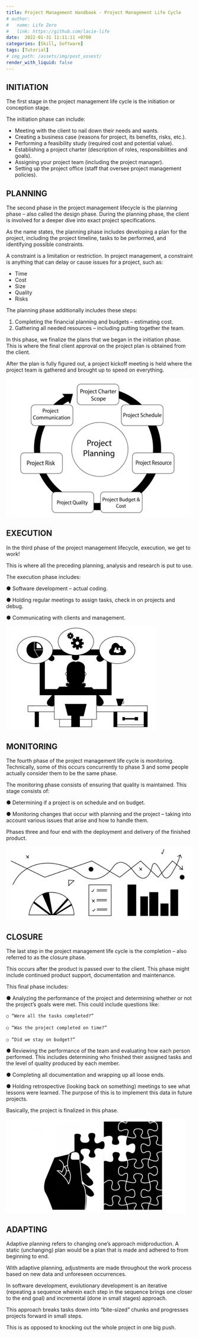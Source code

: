 ```yaml
---
title: Project Management Handbook - Project Management Life Cycle
# author:
#   name: Life Zero
#   link: https://github.com/lacie-life
date:  2022-01-31 11:11:11 +0700
categories: [Skill, Software]
tags: [Tutorial]
# img_path: /assets/img/post_assest/
render_with_liquid: false
---
```


## INITIATION

The first stage in the project management life cycle is the initiation or conception stage.

The initiation phase can include:

- Meeting with the client to nail down their needs and wants.
- Creating a business case (reasons for project, its benefits, risks, etc.).
- Performing a feasibility study (required cost and potential value).
- Establishing a project charter (description of roles, responsibilities and goals).
- Assigning your project team (including the project manager).
- Setting up the project office (staff that oversee project management policies).

## PLANNING

The second phase in the project management lifecycle is the planning phase – also called the design phase. During the planning phase, the client is involved for a deeper dive into exact project specifications.

As the name states, the planning phase includes developing a plan for the project, including the project timeline, tasks to be performed, and identifying possible constraints.

A constraint is a limitation or restriction. In project management, a constraint is anything that can delay or cause issues for a project, such as:

- Time
- Cost
- Size
- Quality
- Risks

The planning phase additionally includes these steps:

1. Completing the financial planning and budgets – estimating cost.
2. Gathering all needed resources – including putting together the team.

In this phase, we finalize the plans that we began in the initiation phase. This is where the final client approval on the project plan is obtained from the client.

After the plan is fully figured out, a project kickoff meeting is held where the project team is gathered and brought up to speed on everything.

![Fig.1](https://github.com/lacie-life/lacie-life.github.io/blob/main/assets/img/post_assest/PM-17.png?raw=true)

## EXECUTION

In the third phase of the project management lifecycle, execution, we get to work!

This is where all the preceding planning, analysis and research is put to use.

The execution phase includes:

● Software development – actual coding.

● Holding regular meetings to assign tasks, check in on projects and debug.

● Communicating with clients and management.

![Fig.2](https://github.com/lacie-life/lacie-life.github.io/blob/main/assets/img/post_assest/PM-18.png?raw=true)

## MONITORING

The fourth phase of the project management life cycle is monitoring. Technically, some of this occurs concurrently to phase 3 and some people actually consider them to be the same phase.

The monitoring phase consists of ensuring that quality is maintained. This stage consists of:

● Determining if a project is on schedule and on budget.

● Monitoring changes that occur with planning and the project – taking into account various issues that arise and how to handle them.

Phases three and four end with the deployment and delivery of the finished product.

![Fig.3](https://github.com/lacie-life/lacie-life.github.io/blob/main/assets/img/post_assest/PM-19.png?raw=true)

## CLOSURE

The last step in the project management life cycle is the completion – also referred to as the closure phase.

This occurs after the product is passed over to the client. This phase might include continued product support, documentation and maintenance.

This final phase includes:

● Analyzing the performance of the project and determining whether or not the project’s goals were met. This could include questions like:

    ○ “Were all the tasks completed?”

    ○ “Was the project completed on time?”

    ○ “Did we stay on budget?”

● Reviewing the performance of the team and evaluating how each person performed. This includes determining who finished their assigned tasks and the level of quality produced by each member.

● Completing all documentation and wrapping up all loose ends.

● Holding retrospective (looking back on something) meetings to see what lessons were learned. The purpose of this is to implement this data in future projects.


Basically, the project is finalized in this phase.

![Fig.4](https://github.com/lacie-life/lacie-life.github.io/blob/main/assets/img/post_assest/PM-20.png?raw=true)

## ADAPTING

Adaptive planning refers to changing one’s approach midproduction. A static (unchanging) plan would be a plan that is made and adhered to from beginning to end.

With adaptive planning, adjustments are made throughout the work process based on new data and unforeseen occurrences.

In software development, evolutionary development is an iterative (repeating a sequence wherein each step in the sequence brings one closer to the end goal) and incremental (done in small stages) approach.

This approach breaks tasks down into “bite-sized” chunks and progresses projects forward in small steps.

This is as opposed to knocking out the whole project in one big push.

















